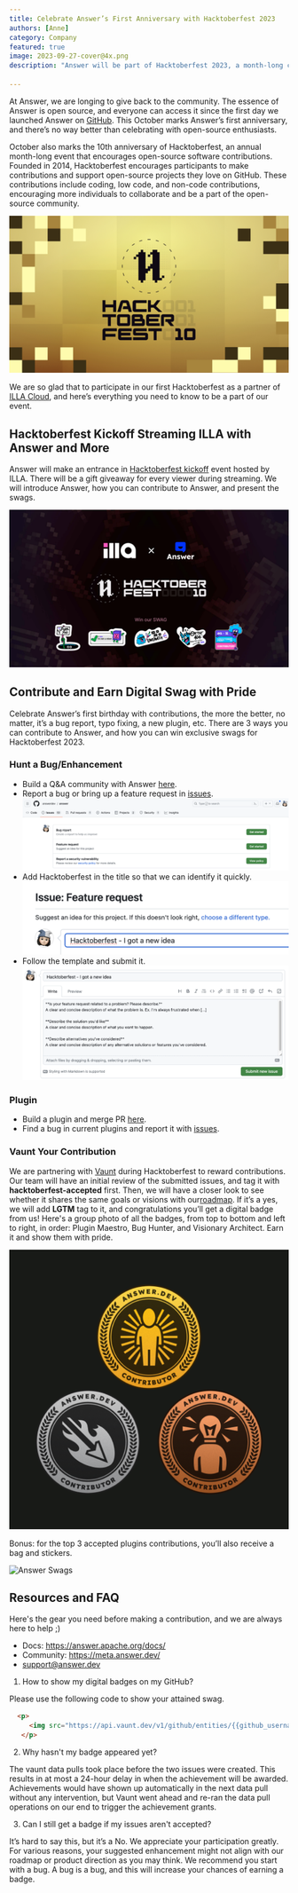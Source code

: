 ```yaml
---
title: Celebrate Answer’s First Anniversary with Hacktoberfest 2023
authors: [Anne]
category: Company
featured: true
image: 2023-09-27-cover@4x.png
description: "Answer will be part of Hacktoberfest 2023, a month-long celebration of open-source power. Here’s everything you need to know to join Answer’s event."

---
```


At Answer, we are longing to give back to the community. The essence of Answer is open source, and everyone can access it since the first day we launched Answer on [GitHub](https://github.com/apache/incubator-answer). This October marks Answer’s first anniversary, and there’s no way better than celebrating with open-source enthusiasts.

October also marks the 10th anniversary of Hacktoberfest, an annual month-long event that encourages open-source software contributions. Founded in 2014, Hacktoberfest encourages participants to make contributions and support open-source projects they love on GitHub. These contributions include coding, low code, and non-code contributions, encouraging more individuals to collaborate and be a part of the open-source community.

![Hacktoberfest2023](Hacktoberfest%202023.jpeg)

We are so glad that to participate in our first Hacktoberfest as a partner of [ILLA Cloud](https://www.illacloud.com/hacktoberfest2023/?utm_source=newsletter&utm_medium=email&utm_campaign=newsletter-email-hacktoberfest2023-answer-0925), and here’s everything you need to know to be a part of our event.

## Hacktoberfest Kickoff Streaming ILLA with Answer and More

Answer will make an entrance in [Hacktoberfest kickoff](https://www.youtube.com/live/qSZ9JhjZ7HM?si=yYLZDMa60tJJJNgv) event hosted by ILLA. There will be a gift giveaway for every viewer during streaming. We will introduce Answer, how you can contribute to Answer, and present the swags.

[![Answer and ILLA Cloud](ILLA%20Cloud%20x%20Answer.png)](https://www.illacloud.com/hacktoberfest2023?utm_medium=email&utm_source=newsletter&utm_campaign=newsletter-email-hacktoberfest2023-answer-0925)

## Contribute and Earn Digital Swag with Pride

Celebrate Answer’s first birthday with contributions, the more the better, no matter, it’s a bug report, typo fixing, a new plugin, etc. There are 3 ways you can contribute to Answer, and how you can win exclusive swags for Hacktoberfest 2023.

### Hunt a Bug/Enhancement

* Build a Q&A community with Answer [here](https://github.com/apache/incubator-answer).
* Report a bug or bring up a feature request in [issues](https://github.com/apache/incubator-answer/issues/new/choose).
![Issues](Issues.png)
* Add Hacktoberfest in the title so that we can identify it quickly.
![Add Hacktoberfest in the Title](Title.png)
* Follow the template and submit it.
![Template](Template.png)

### Plugin

* Build a plugin and merge PR [here](https://github.com/apache/incubator-answer-plugins).
* Find a bug in current plugins and report it with [issues](https://github.com/apache/incubator-answer-plugins/issues/new).

### Vaunt Your Contribution

We are partnering with [Vaunt](https://github.com/VauntDev) during Hacktoberfest to reward contributions. Our team will have an initial review of the submitted issues, and tag it with **hacktoberfest-accepted** first. Then, we will have a closer look to see whether it shares the same goals or visions with our[roadmap](https://github.com/orgs/answerdev/projects/1). If it’s a yes, we will add **LGTM** tag to it, and congratulations you’ll get a digital badge from us! Here's a group photo of all the badges, from top to bottom and left to right, in order: Plugin Maestro, Bug Hunter, and Visionary Architect. Earn it and show them with pride.

![Answer Digital Badges for 2023](banner.png)

Bonus: for the top 3 accepted plugins contributions, you’ll also receive a bag and stickers.

![Answer Swags](DSC07756%202%20(1).png)

## Resources and FAQ

Here's the gear you need before making a contribution, and we are always here to help ;)

* Docs: <https://answer.apache.org/docs/>
* Community: <https://meta.answer.dev/>
* <support@answer.dev>

1. How to show my digital badges on my GitHub?

 Please use the following code to show your attained swag.

 ```html
   <p>
      <img src="https://api.vaunt.dev/v1/github/entities/{{github_username}}/achievements?format=svg&limit=3" width="350" />
    </p>
 ```

2. Why hasn't my badge appeared yet?

 The vaunt data pulls took place before the two issues were created. This results in at most a 24-hour delay in when the achievement will be awarded. Achievements would have shown up automatically in the next data pull without any intervention, but Vaunt went ahead and re-ran the data pull operations on our end to trigger the achievement grants.

3. Can I still get a badge if my issues aren't accepted?

 It’s hard to say this, but it’s a No.
 We appreciate your participation greatly. For various reasons, your suggested enhancement might not align with our roadmap or product direction as you may think. We recommend you start with a bug. A bug is a bug, and this will increase your chances of earning a badge.
